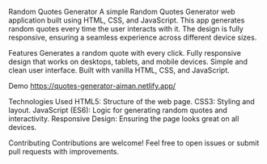 Random Quotes Generator
A simple Random Quotes Generator web application built using HTML, CSS, and JavaScript. This app generates random quotes every time the user interacts with it. The design is fully responsive, ensuring a seamless experience across different device sizes.

Features
Generates a random quote with every click.
Fully responsive design that works on desktops, tablets, and mobile devices.
Simple and clean user interface.
Built with vanilla HTML, CSS, and JavaScript.

Demo
https://quotes-generator-aiman.netlify.app/

Technologies Used
HTML5: Structure of the web page.
CSS3: Styling and layout.
JavaScript (ES6): Logic for generating random quotes and interactivity.
Responsive Design: Ensuring the page looks great on all devices.

Contributing
Contributions are welcome! Feel free to open issues or submit pull requests with improvements.
